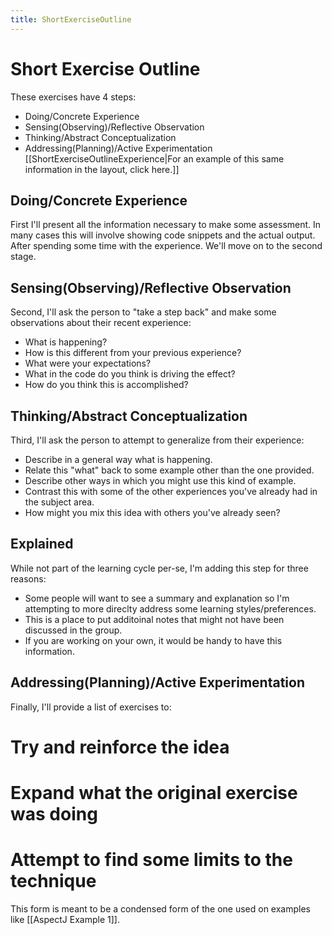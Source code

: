 ```yaml
---
title: ShortExerciseOutline
---
```

# Short Exercise Outline
These exercises have 4 steps:
* Doing/Concrete Experience
* Sensing(Observing)/Reflective Observation
* Thinking/Abstract Conceptualization
* Addressing(Planning)/Active Experimentation
[[ShortExerciseOutlineExperience|For an example of this same information in the layout, click here.]]

## Doing/Concrete Experience
First I'll present all the information necessary to make some assessment. In many cases this will involve showing code snippets and the actual output. After spending some time with the experience. We'll move on to the second stage.

## Sensing(Observing)/Reflective Observation
Second, I'll ask the person to "take a step back" and make some observations about their recent experience:
* What is happening?
* How is this different from your previous experience?
* What were your expectations?
* What in the code do you think is driving the effect?
* How do you think this is accomplished?

## Thinking/Abstract Conceptualization
Third, I'll ask the person to attempt to generalize from their experience:
* Describe in a general way what is happening.
* Relate this "what" back to some example other than the one provided.
* Describe other ways in which you might use this kind of example.
* Contrast this with some of the other experiences you've already had in the subject area.
* How might you mix this idea with others you've already seen?

## Explained
While not part of the learning cycle per-se, I'm adding this step for three reasons:
* Some people will want to see a summary and explanation so I'm attempting to more direclty address some learning styles/preferences.
* This is a place to put additoinal notes that might not have been discussed in the group.
* If you are working on your own, it would be handy to have this information.

## Addressing(Planning)/Active Experimentation
Finally, I'll provide a list of exercises to:
# Try and reinforce the idea
# Expand what the original exercise was doing
# Attempt to find some limits to the technique

This form is meant to be a condensed form of the one used on examples like [[AspectJ Example 1]].